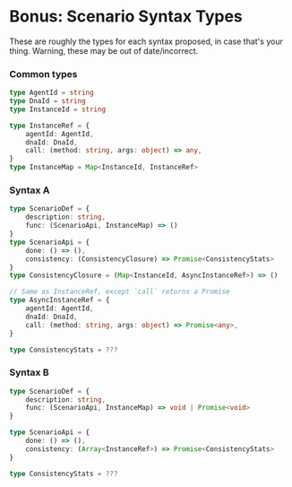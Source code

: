 # Bonus: Scenario Syntax Types

These are roughly the types for each syntax proposed, in case that's your thing. Warning, these may be out of date/incorrect.

### Common types

```ts
type AgentId = string
type DnaId = string
type InstanceId = string

type InstanceRef = {
    agentId: AgentId,
    dnaId: DnaId,
    call: (method: string, args: object) => any,
}
type InstanceMap = Map<InstanceId, InstanceRef>
```


### Syntax A

```ts
type ScenarioDef = {
    description: string,
    func: (ScenarioApi, InstanceMap) => ()
}
type ScenarioApi = {
    done: () => (),
    consistency: (ConsistencyClosure) => Promise<ConsistencyStats>
}
type ConsistencyClosure = (Map<InstanceId, AsyncInstanceRef>) => ()

// Same as InstanceRef, except `call` returns a Promise
type AsyncInstanceRef = {
    agentId: AgentId,
    dnaId: DnaId,
    call: (method: string, args: object) => Promise<any>,
}

type ConsistencyStats = ???
```


### Syntax B

```ts
type ScenarioDef = {
    description: string,
    func: (ScenarioApi, InstanceMap) => void | Promise<void>
}

type ScenarioApi = {
    done: () => (),
    consistency: (Array<InstanceRef>) => Promise<ConsistencyStats>
}

type ConsistencyStats = ???

```
